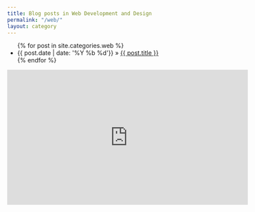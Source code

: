 ```yaml
---
title: Blog posts in Web Development and Design
permalink: "/web/"
layout: category
---
```


<ul class="post-list">
{% for post in site.categories.web %}
<li>
      <span class="post-meta">{{ post.date | date: '%Y %b %d'}}</span> &raquo; <a href="{{ post.url | prepend: site.baseurl }}">{{ post.title }}</a>
    </li>
  {% endfor %}

  </ul>

<div class="abc">
<iframe width="560" height="315" src="https://www.youtube.com/embed/videoseries?list=PLiY4zFbQdWoKkkt4gpYybBmgGFESVC2gf" frameborder="0" allowfullscreen></iframe>
</div>